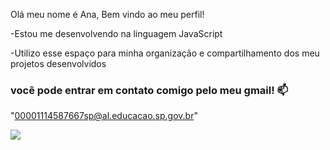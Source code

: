  Olá meu nome é Ana, Bem vindo ao meu perfil!

-Estou me desenvolvendo na linguagem JavaScript

-Utilizo esse espaço para minha organização e compartilhamento dos meu projetos desenvolvidos

### você pode entrar em contato comigo pelo meu gmail! 📫

"00001114587667sp@al.educacao.sp.gov.br"

![](https://images.app.goo.gl/iJn8CATi7DrGtHGy8)


<!--
**Kennypreto/Kennypreto** is a ✨ _special_ ✨ repository because its `README.md` (this file) appears on your GitHub profile.

Here are some ideas to get you started:

- 🔭 I’m currently working on ...
- 🌱 I’m currently learning ...
- 👯 I’m looking to collaborate on ...
- 🤔 I’m looking for help with ...
- 💬 Ask me about ...
- 📫 How to reach me: ...
- 😄 Pronouns: ...
- ⚡ Fun fact: ...
-->
